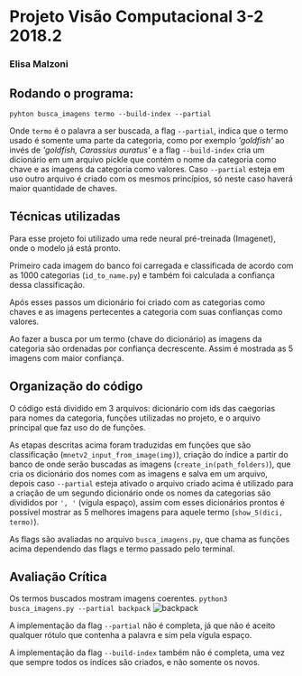 # Projeto Visão Computacional 3-2 2018.2
### Elisa Malzoni

## Rodando o programa:

`pyhton busca_imagens termo --build-index --partial`

Onde `termo` é o palavra a ser buscada, a flag `--partial`, indica que o termo usado é somente uma parte da categoria, como por exemplo *'goldfish'* ao invés de *'goldfish, Carassius auratus'* e a flag `--build-index` cria um dicionário em um arquivo pickle que contém o nome da categoria como chave e as imagens da categoria como valores. Caso `--partial` esteja em uso outro arquivo é criado com os mesmos princípios, só neste caso haverá maior quantidade de chaves.

## Técnicas utilizadas
Para esse projeto foi utilizado uma rede neural pré-treinada (Imagenet), onde o modelo já está pronto.

Primeiro cada imagem do banco foi carregada e classificada de acordo com as 1000 categorias (`id_to_name.py`) e também foi calculada a confiança dessa classificação.

Após esses passos um dicionário foi criado com as categorias como chaves e as imagens pertecentes a categoria com suas confianças como valores.

Ao fazer a busca por um termo (chave do dicionário) as imagens da categoria são ordenadas por confiança decrescente. Assim é mostrada as 5 imagens com maior confiança.

## Organização do código
O código está dividido em 3 arquivos: dicionário com ids das caegorias para nomes da categoria, funções utilizadas no projeto, e o arquivo principal que faz uso do de funções.

As etapas descritas acima foram traduzidas em funções que são classificação (`mnetv2_input_from_image(img)`), criação do índice a partir do banco de onde serão buscadas as imagens (`create_in(path_folders)`), que cria os dicionário dos nomes com as imagens e salva em um arquivo, depois caso `--partial` esteja ativado o arquivo criado acima é utilizado para a criação de um segundo dicionário onde os nomes da categorias são divididos por `', '` (vígula espaço), assim com esses dicionários prontos é possível mostrar as 5 melhores imagens para aquele termo (`show_5(dici, termo)`).

As flags são avaliadas no arquivo `busca_imagens.py`, que chama as funções acima dependendo das flags e termo passado pelo terminal.

## Avaliação Crítica
Os termos buscados mostram imagens coerentes.
`python3 busca_imagens.py --partial backpack`
![backpack](./Figure_01.png)

A implementação da flag `--partial` não é completa, já que não é aceito qualquer rótulo que contenha a palavra e sim pela vígula espaço.

A implementação da flag `--build-index` também não é completa, uma vez que sempre todos os indíces são criados, e não somente os novos. 
